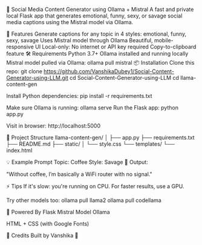 🧠 Social Media Content Generator using Ollama + Mistral
A fast and private local Flask app that generates emotional, funny, sexy, or savage social media captions using the Mistral model via Ollama.

🚀 Features
Generate captions for any topic in 4 styles: emotional, funny, sexy, savage
Uses Mistral model through Ollama
Beautiful, mobile-responsive UI
Local-only: No internet or API key required
Copy-to-clipboard feature
🛠 Requirements
Python 3.7+
Ollama installed and running locally
Mistral model pulled via Ollama:
ollama pull mistral
📦 Installation Clone this repo: git clone https://github.com/VanshikaDubey1/Social-Content-Generator-using-LLM.git cd Social-Content-Generator-using-LLM cd llama-content-gen

Install Python dependencies: pip install -r requirements.txt

Make sure Ollama is running: ollama serve Run the Flask app: python app.py

Visit in browser: http://localhost:5000

📁 Project Structure llama-content-gen/ │ ├── app.py ├── requirements.txt ├── README.md ├── static/ │ └── style.css └── templates/ └── index.html

💡 Example Prompt Topic: Coffee Style: Savage 📝 Output:

"Without coffee, I’m basically a WiFi router with no signal."

⚡ Tips If it's slow: you're running on CPU. For faster results, use a GPU.

Try other models too: ollama pull llama2 ollama pull codellama

🧠 Powered By Flask Mistral Model Ollama

HTML + CSS (with Google Fonts)

🙌 Credits Built by Vanshika 🦋
